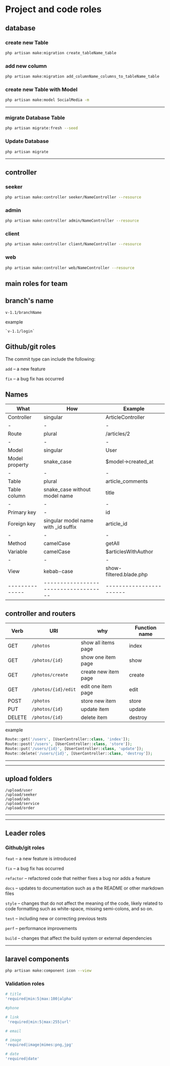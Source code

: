 # Project and code roles

## database

### create new Table

```bash
php artisan make:migration create_tableName_table
```

### add new column

```bash
php artisan make:migration add_columnName_columns_to_tableName_table
```

### create new Table with Model

```bash
php artisan make:model SocialMedia -m
```

---

### migrate Database Table

```bash
php artisan migrate:fresh --seed
```

### Update Database

```bash
php artisan migrate
```

---

## controller

### seeker

```bash
php artisan make:controller seeker/NameController --resource
```

### admin

```bash
php artisan make:controller admin/NameController --resource
```

### client

```bash
php artisan make:controller client/NameController --resource
```

### web

```bash
php artisan make:controller web/NameController --resource
```

## main roles for team

## branch's name

`v-1.1/branchName`

example

```
`v-1.1/login`
```

## Github/git roles

The commit type can include the following:

`add` – a new feature

`fix` – a bug fix has occurred

## Names

| What           | How                                  | Example                 |
| -------------- | ------------------------------------ | ----------------------- |
| Controller     | singular                             | ArticleController       |
| -              | -                                    | -                       |
| Route          | plural                               | /articles/2             |
| -              | -                                    | -                       |
| Model          | singular                             | User                    |
| Model property | snake_case                           | $model->created_at      |
| -              | -                                    | -                       |
| Table          | plural                               | article_comments        |
| Table column   | snake_case without model name        | title                   |
| -              | -                                    | -                       |
| Primary key    | -                                    | id                      |
| Foreign key    | singular model name with \_id suffix | article_id              |
| -              | -                                    | -                       |
| Method         | camelCase                            | getAll                  |
| Variable       | camelCase                            | $articlesWithAuthor     |
| -              | -                                    | -                       |
| View           | kebab-case                           | show-filtered.blade.php |
| -------------- | ------------------------------------ | ----------------------- |

## controller and routers

| Verb   | URI                 | why                  | Function name |
| ------ | ------------------- | -------------------- | ------------- |
| GET    | `/photos`           | show all items page  | index         |
| GET    | `/photos/{id}`      | show one item page   | show          |
| GET    | `/photos/create`    | create new item page | create        |
| GET    | `/photos/{id}/edit` | edit one item page   | edit          |
| POST   | `/photos`           | store new item       | store         |
| PUT    | `/photos/{id}`      | update item          | update        |
| DELETE | `/photos/{id}`      | delete item          | destroy       |

example

```php
Route::get('/users', [UserController::class, 'index']);
Route::post('/users', [UserController::class, 'store']);
Route::put('/users/{id}', [UserController::class, 'update']);
Route::delete('/users/{id}', [UserController::class, 'destroy']);
```

---

---

## upload folders

```
/upload/user
/upload/seeker
/upload/ads
/upload/service
/upload/order
```

---

---

## Leader roles

### Github/git roles

`feat` – a new feature is introduced

`fix` – a bug fix has occurred

`refactor` – refactored code that neither fixes a bug nor adds a feature

`docs` – updates to documentation such as a the README or other markdown files

`style` – changes that do not affect the meaning of the code, likely related to code formatting such as white-space, missing semi-colons, and so on.

`test` – including new or correcting previous tests

`perf` – performance improvements

`build` – changes that affect the build system or external dependencies

---

## laravel components

```bash
php artisan make:component icon --view

```

### Validation roles

```php
# title
'required|min:5|max:100|alpha'

#phone

# link
 'required|min:5|max:255|url'

# email

# image
'required|image|mimes:png,jpg'

# date
'required|date'

```
